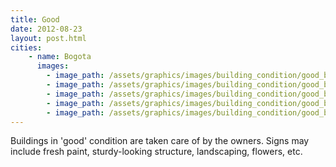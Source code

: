 ```yaml
---
title: Good
date: 2012-08-23
layout: post.html
cities:
    - name: Bogota
      images:
        - image_path: /assets/graphics/images/building_condition/good_bogota_01.jpg
        - image_path: /assets/graphics/images/building_condition/good_bogota_02.jpg
        - image_path: /assets/graphics/images/building_condition/good_bogota_03.jpg
        - image_path: /assets/graphics/images/building_condition/good_bogota_04.jpg
        - image_path: /assets/graphics/images/building_condition/good_bogota_05.jpg
---
```

Buildings in 'good' condition are taken care of by the owners. Signs may include fresh paint, sturdy-looking structure, landscaping, flowers, etc.